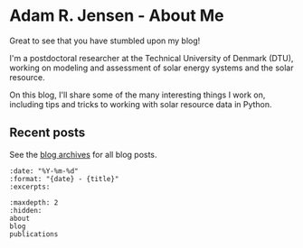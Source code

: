 # Adam R. Jensen - About Me

Great to see that you have stumbled upon my blog!

I'm a postdoctoral researcher at the Technical University of Denmark (DTU), working on modeling and assessment of solar energy systems and the solar resource.

On this blog, I'll share some of the many interesting things I work on, including tips and tricks to working with solar resource data in Python.

## Recent posts

See the [blog archives](blog) for all blog posts.

```{postlist}
:date: "%Y-%m-%d"
:format: "{date} - {title}"
:excerpts:
```

```{toctree}
:maxdepth: 2
:hidden:
about
blog
publications
```


